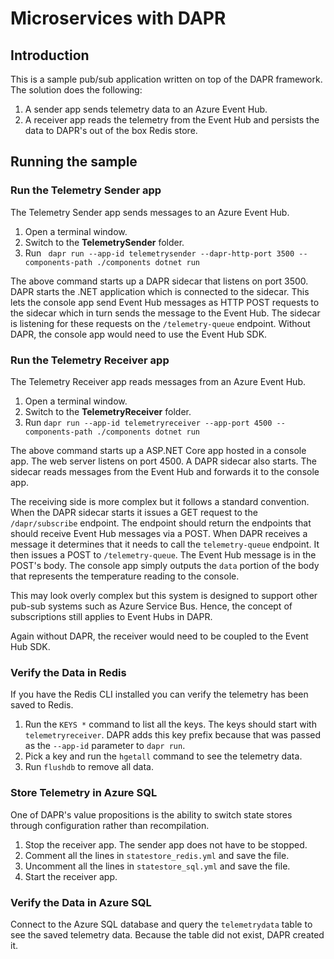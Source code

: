 # Microservices with DAPR

## Introduction
This is a sample pub/sub application written on top of the DAPR framework. The solution does the following:

1. A sender app sends telemetry data to an Azure Event Hub.
2. A receiver app reads the telemetry from the Event Hub and persists the data to DAPR's out of the box Redis store.

## Running the sample

### Run the Telemetry Sender app
The Telemetry Sender app sends messages to an Azure Event Hub.

1. Open a terminal window.
2. Switch to the **TelemetrySender** folder.
3. Run ``` dapr run --app-id telemetrysender --dapr-http-port 3500 --components-path ./components dotnet run```

The above command starts up a DAPR sidecar that listens on port 3500. DAPR starts the .NET application which is connected to the sidecar. This lets the console app send Event Hub messages as HTTP POST requests to the sidecar which in turn sends the message to the Event Hub. The sidecar is listening for these requests on the ```/telemetry-queue``` endpoint. Without DAPR, the console app would need to use the Event Hub SDK.

### Run the Telemetry Receiver app
The Telemetry Receiver app reads messages from an Azure Event Hub.

1. Open a terminal window.
2. Switch to the **TelemetryReceiver** folder.
3. Run ```dapr run --app-id telemetryreceiver --app-port 4500 --components-path ./components dotnet run```

The above command starts up a ASP.NET Core app hosted in a console app. The web server listens on port 4500. A DAPR sidecar also starts. The sidecar reads messages from the Event Hub and forwards it to the console app. 

The receiving side is more complex but it follows a standard convention. When the DAPR sidecar starts it issues a GET request to the ```/dapr/subscribe``` endpoint. The endpoint should return the endpoints that should receive Event Hub messages via a POST. When DAPR receives a message it determines that it needs to call the ```telemetry-queue``` endpoint. It then issues a POST to ```/telemetry-queue```. The Event Hub message is in the POST's body. The console app simply outputs the ```data``` portion of the body that represents the temperature reading to the console.

This may look overly complex but this system is designed to support other pub-sub systems such as Azure Service Bus. Hence, the concept of subscriptions still applies to Event Hubs in DAPR.

Again without DAPR, the receiver would need to be coupled to the Event Hub SDK.

### Verify the Data in Redis

If you have the Redis CLI installed you can verify the telemetry has been saved to Redis. 

1. Run the ```KEYS *``` command to list all the keys. The keys should start with ```telemetryreceiver```. DAPR adds this key prefix because that was passed as the ```--app-id``` parameter to ```dapr run```.
2. Pick a key and run the ```hgetall``` command to see the telemetry data.
3. Run ```flushdb``` to remove all data.

### Store Telemetry in Azure SQL
One of DAPR's value propositions is the ability to switch state stores through configuration rather than recompilation.

1. Stop the receiver app. The sender app does not have to be stopped.
2. Comment all the lines in ```statestore_redis.yml``` and save the file.
3. Uncomment all the lines in ```statestore_sql.yml``` and save the file.
4. Start the receiver app.

### Verify the Data in Azure SQL

Connect to the Azure SQL database and query the ```telemetrydata``` table to see the saved telemetry data. Because the table did not exist, DAPR created it.

